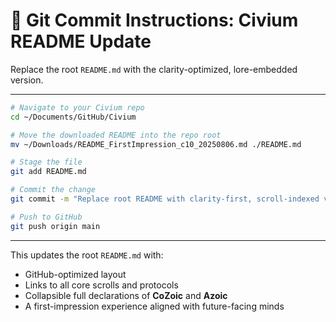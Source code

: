 # 📜 Git Commit Instructions: Civium README Update

Replace the root `README.md` with the clarity-optimized, lore-embedded version.

---

```bash
# Navigate to your Civium repo
cd ~/Documents/GitHub/Civium

# Move the downloaded README into the repo root
mv ~/Downloads/README_FirstImpression_c10_20250806.md ./README.md

# Stage the file
git add README.md

# Commit the change
git commit -m "Replace root README with clarity-first, scroll-indexed version (CoZoic + Azoic embedded)"

# Push to GitHub
git push origin main
```

---

This updates the root `README.md` with:
- GitHub-optimized layout
- Links to all core scrolls and protocols
- Collapsible full declarations of **CoZoic** and **Azoic**
- A first-impression experience aligned with future-facing minds

<!-- Filename: commit_civium_readme.md -->
